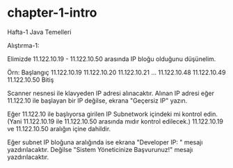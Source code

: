 # chapter-1-intro
Hafta-1 Java Temelleri


Alıştırma-1:

Elimizde 11.122.10.19 - 11.122.10.50 arasında IP bloğu olduğunu düşünelim.

Örn:
Başlangıç
11.122.10.19
11.122.10.20
11.122.10.21
...
11.122.10.48
11.122.10.49
11.122.10.50
Bitiş


Scanner nesnesi ile klavyeden IP adresi alınacaktır. Alınan IP adresi eğer 11.122.10 ile başlayan bir IP değilse, ekrana "Geçersiz IP" yazın.

Eğer 11.122.10 ile başlıyorsa girilen IP Subnetwork içindeki mi kontrol edin. (Yani 11.122.10.19 ile 11.122.10.50 arasında mıdır kontrol edilecek.)
11.122.10.19 ve 11.122.10.50 aralığın içine dahildir.

Eğer subnet IP bloğuna aralığında ise ekrana "Developer IP: <Ekrandan IP>" mesajı yazdırılacaktır. Değilse "Sistem Yöneticinize Başvurunuz!" mesajı yazdırılacaktır.
